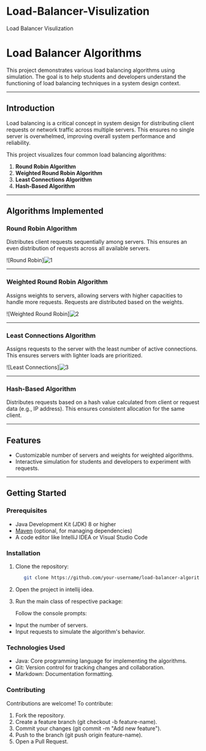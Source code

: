 # Load-Balancer-Visulization
Load Balancer Visulization

# Load Balancer Algorithms

This project demonstrates various load balancing algorithms using simulation. The goal is to help students and developers understand the functioning of load balancing techniques in a system design context.

---

## Introduction
Load balancing is a critical concept in system design for distributing client requests or network traffic across multiple servers. This ensures no single server is overwhelmed, improving overall system performance and reliability.

This project visualizes four common load balancing algorithms:
1. **Round Robin Algorithm**
2. **Weighted Round Robin Algorithm**
3. **Least Connections Algorithm**
4. **Hash-Based Algorithm**

---

## Algorithms Implemented

### Round Robin Algorithm
Distributes client requests sequentially among servers. This ensures an even distribution of requests across all available servers.

![Round Robin]![1](https://github.com/user-attachments/assets/e767adf7-000d-4542-b982-01be8cf93260)


---

### Weighted Round Robin Algorithm
Assigns weights to servers, allowing servers with higher capacities to handle more requests. Requests are distributed based on the weights.

![Weighted Round Robin]![2](https://github.com/user-attachments/assets/fc921ce6-a563-49c7-ae26-38f8ec58ea33)


---

### Least Connections Algorithm
Assigns requests to the server with the least number of active connections. This ensures servers with lighter loads are prioritized.

![Least Connections]![3](https://github.com/user-attachments/assets/1993dcd9-d55e-45a8-b690-51e740bb52eb)


---

### Hash-Based Algorithm
Distributes requests based on a hash value calculated from client or request data (e.g., IP address). This ensures consistent allocation for the same client.

---

## Features
- Customizable number of servers and weights for weighted algorithms.
- Interactive simulation for students and developers to experiment with requests.

---

## Getting Started

### Prerequisites
- Java Development Kit (JDK) 8 or higher
- [Maven](https://maven.apache.org/) (optional, for managing dependencies)
- A code editor like IntelliJ IDEA or Visual Studio Code

### Installation
1. Clone the repository:
   ```bash
      git clone https://github.com/your-username/load-balancer-algorithms.git
   ```

2. Open the project in intellij idea.

3. Run the main class of respective package:

   Follow the console prompts:
  - Input the number of servers.
  - Input requests to simulate the algorithm's behavior.

### Technologies Used

- Java: Core programming language for implementing the algorithms.
- Git: Version control for tracking changes and collaboration.
- Markdown: Documentation formatting.

### Contributing

Contributions are welcome! To contribute:

1. Fork the repository.
2. Create a feature branch (git checkout -b feature-name).
3. Commit your changes (git commit -m "Add new feature").
4. Push to the branch (git push origin feature-name).
5. Open a Pull Request.


